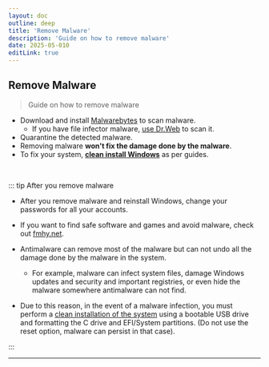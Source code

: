 ```yaml
---
layout: doc
outline: deep
title: 'Remove Malware'
description: 'Guide on how to remove malware'
date: 2025-05-010
editLink: true
---
```


## Remove Malware

> Guide on how to remove malware

- Download and install [Malwarebytes][1] to scan malware. 
    - If you have file infector malware, [use Dr.Web][2] to scan it. 
- Quarantine the detected malware.
- Removing malware **won't fix the damage done by the malware**.
- To fix your system, **[clean install Windows](./clean_install_windows)** as per guides.

<br/>

::: tip After you remove malware

- After you remove malware and reinstall Windows, change your passwords for all your accounts.
- If you want to find safe software and games and avoid malware, check out [fmhy.net][3].

- Antimalware can remove most of the malware but can not undo all the damage done by the malware in the system.   
  - For example, malware can infect system files, damage Windows updates and security and important registries, or even hide the malware somewhere antimalware can not find.  
- Due to this reason, in the event of a malware infection, you must perform a [clean installation of the system](./clean_install_windows) using a bootable USB drive and formatting the C drive and EFI/System partitions. (Do not use the reset option, malware can persist in that case).

:::

<hr/><br><br/>


[1]: https://downloads.malwarebytes.com/file/mb5-windows
[2]: https://free.drweb.com/download+cureit/gr
[3]: https://fmhy.net/beginners-guide

